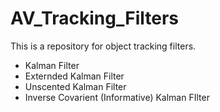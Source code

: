 # AV_Tracking_Filters
This is a repository for object tracking filters.

- Kalman Filter
- Externded Kalman Filter
- Unscented Kalman Filter
- Inverse Covarient (Informative) Kalman FIlter
